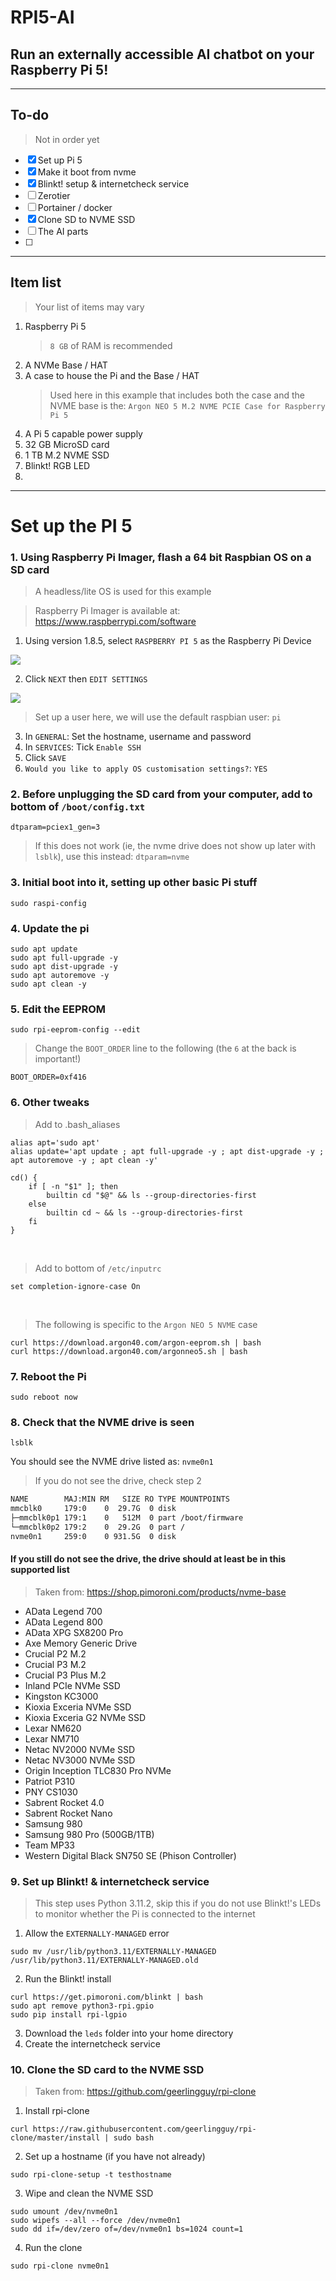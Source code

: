 # RPI5-AI
## Run an externally accessible AI chatbot on your Raspberry Pi 5!

---

## To-do
> Not in order yet

- [x] Set up Pi 5
- [x] Make it boot from nvme
- [x] Blinkt! setup & internetcheck service
- [ ] Zerotier
- [ ] Portainer / docker
- [x] Clone SD to NVME SSD
- [ ] The AI parts
- [ ] 

---

## Item list

> Your list of items may vary

1. Raspberry Pi 5
   > ```8 GB``` of RAM is recommended
2. A NVMe Base / HAT
3. A case to house the Pi and the Base / HAT
   > Used here in this example that includes both the case and the NVME base is the:
   > ```Argon NEO 5 M.2 NVME PCIE Case for Raspberry Pi 5```
4. A Pi 5 capable power supply
5. 32 GB MicroSD card
6. 1 TB M.2 NVME SSD
7. Blinkt! RGB LED
8. 

---

# Set up the PI 5

### 1. Using Raspberry Pi Imager, flash a 64 bit Raspbian OS on a SD card

> A headless/lite OS is used for this example

> Raspberry Pi Imager is available at: https://www.raspberrypi.com/software

1. Using version 1.8.5, select ```RASPBERRY PI 5``` as the Raspberry Pi Device

![](https://github.com/reikolydia/RPI5-AI/blob/main/images/rpi_imager_1.8.5.png)

2. Click ```NEXT``` then ```EDIT SETTINGS```

![](https://github.com/reikolydia/RPI5-AI/blob/main/images/rpi_imager_next.png)

> Set up a user here, we will use the default raspbian user: ```pi```

3. In ```GENERAL```: Set the hostname, username and password
4. In ```SERVICES```: Tick ```Enable SSH```
5. Click ```SAVE```
6. ```Would you like to apply OS customisation settings?```: ```YES```

### 2. Before unplugging the SD card from your computer, add to bottom of ```/boot/config.txt```

```shell
dtparam=pciex1_gen=3
```

> If this does not work (ie, the nvme drive does not show up later with ``` lsblk ```), use this instead: ```dtparam=nvme```

### 3. Initial boot into it, setting up other basic Pi stuff

```shell
sudo raspi-config
```

### 4. Update the pi

```shell
sudo apt update
sudo apt full-upgrade -y
sudo apt dist-upgrade -y
sudo apt autoremove -y
sudo apt clean -y
```

### 5. Edit the EEPROM

```shell
sudo rpi-eeprom-config --edit
```

> Change the ```BOOT_ORDER``` line to the following (the ```6``` at the back is important!)

```shell
BOOT_ORDER=0xf416
```

### 6. Other tweaks

> Add to .bash_aliases

```shell
alias apt='sudo apt'
alias update='apt update ; apt full-upgrade -y ; apt dist-upgrade -y ; apt autoremove -y ; apt clean -y'

cd() {
    if [ -n "$1" ]; then
        builtin cd "$@" && ls --group-directories-first
    else
        builtin cd ~ && ls --group-directories-first
    fi
}
```

<br>

> Add to bottom of ```/etc/inputrc```

```shell
set completion-ignore-case On
```

<br>

> The following is specific to the ```Argon NEO 5 NVME``` case

```shell
curl https://download.argon40.com/argon-eeprom.sh | bash
curl https://download.argon40.com/argonneo5.sh | bash
```

### 7. Reboot the Pi

```shell
sudo reboot now
```

### 8. Check that the NVME drive is seen

```shell
lsblk
```

You should see the NVME drive listed as: ```nvme0n1```

> If you do not see the drive, check step 2

```bash
NAME        MAJ:MIN RM   SIZE RO TYPE MOUNTPOINTS
mmcblk0     179:0    0  29.7G  0 disk
├─mmcblk0p1 179:1    0   512M  0 part /boot/firmware
└─mmcblk0p2 179:2    0  29.2G  0 part /
nvme0n1     259:0    0 931.5G  0 disk
```

#### If you still do not see the drive, the drive should at least be in this supported list

> Taken from: https://shop.pimoroni.com/products/nvme-base

- AData Legend 700
- AData Legend 800
- AData XPG SX8200 Pro
- Axe Memory Generic Drive
- Crucial P2 M.2
- Crucial P3 M.2
- Crucial P3 Plus M.2
- Inland PCIe NVMe SSD
- Kingston KC3000
- Kioxia Exceria NVMe SSD
- Kioxia Exceria G2 NVMe SSD
- Lexar NM620
- Lexar NM710
- Netac NV2000 NVMe SSD
- Netac NV3000 NVMe SSD
- Origin Inception TLC830 Pro NVMe
- Patriot P310
- PNY CS1030
- Sabrent Rocket 4.0
- Sabrent Rocket Nano
- Samsung 980
- Samsung 980 Pro (500GB/1TB)
- Team MP33
- Western Digital Black SN750 SE (Phison Controller)

### 9. Set up Blinkt! & internetcheck service

> This step uses Python 3.11.2, skip this if you do not use Blinkt!'s LEDs to monitor whether the Pi is connected to the internet

  1. Allow the ```EXTERNALLY-MANAGED``` error

```shell
sudo mv /usr/lib/python3.11/EXTERNALLY-MANAGED /usr/lib/python3.11/EXTERNALLY-MANAGED.old
```

  2. Run the Blinkt! install

```shell
curl https://get.pimoroni.com/blinkt | bash
sudo apt remove python3-rpi.gpio
sudo pip install rpi-lgpio
```

  3. Download the ```leds``` folder into your home directory
  4. Create the internetcheck service

### 10. Clone the SD card to the NVME SSD

> Taken from: https://github.com/geerlingguy/rpi-clone

  1. Install rpi-clone
   
```shell
curl https://raw.githubusercontent.com/geerlingguy/rpi-clone/master/install | sudo bash
```

  2. Set up a hostname (if you have not already)
   
```shell
sudo rpi-clone-setup -t testhostname
```

  3. Wipe and clean the NVME SSD

```shell
sudo umount /dev/nvme0n1
sudo wipefs --all --force /dev/nvme0n1
sudo dd if=/dev/zero of=/dev/nvme0n1 bs=1024 count=1
```

  4. Run the clone

```shell
sudo rpi-clone nvme0n1
```

